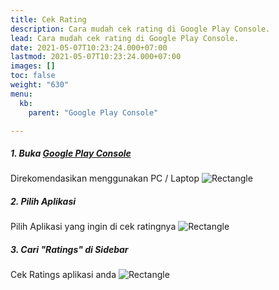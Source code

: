 ```yaml
---
title: Cek Rating
description: Cara mudah cek rating di Google Play Console.
lead: Cara mudah cek rating di Google Play Console.
date: 2021-05-07T10:23:24.000+07:00
lastmod: 2021-05-07T10:23:24.000+07:00
images: []
toc: false
weight: "630"
menu: 
  kb:
    parent: "Google Play Console"

---
```

##### 1. Buka <a href="http://play.google.com/console" target="_blank">Google Play Console</a>

Direkomendasikan menggunakan PC / Laptop
<img src="/images/gpc-reply-1.png" class="img-fluid" alt="Rectangle" caption="<em>Rectangle</em>" class="border-0"><br>

##### 2. Pilih Aplikasi

Pilih Aplikasi yang ingin di cek ratingnya
<img src="/images/gpc-reply-2.png" class="img-fluid" alt="Rectangle" caption="<em>Rectangle</em>" class="border-0"><br>

##### 3. Cari "Ratings" di Sidebar

Cek Ratings aplikasi anda
<img src="/images/gpc-rating-1.png" class="img-fluid" alt="Rectangle" caption="<em>Rectangle</em>" class="border-0">